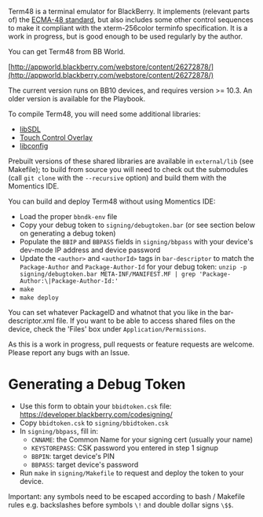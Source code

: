 Term48 is a terminal emulator for BlackBerry. It implements (relevant parts of) the [ECMA-48 standard][ecma], but also includes some other control sequences to make it compliant with the xterm-256color terminfo specification. It is a work in progress, but is good enough to be used regularly by the author.

You can get Term48 from BB World.

[http://appworld.blackberry.com/webstore/content/26272878/](http://appworld.blackberry.com/webstore/content/26272878/)

The current version runs on BB10 devices, and requires version >= 10.3. An older version is available for the Playbook.

To compile Term48, you will need some additional libraries:

* [libSDL][libsdl]
* [Touch Control Overlay][tco]
* [libconfig][libconfig]

Prebuilt versions of these shared libraries are available in `external/lib` (see Makefile); to build from source you will need to check out the submodules (call `git clone` with the `--recursive` option) and build them with the Momentics IDE.

You can build and deploy Term48 without using Momentics IDE:

* Load the proper `bbndk-env` file
* Copy your debug token to `signing/debugtoken.bar` (or see section below on generating a debug token)
* Populate the `BBIP` and `BBPASS` fields in `signing/bbpass` with your device's dev-mode IP address and device password
* Update the `<author>` and `<authorId>` tags in `bar-descriptor` to match the `Package-Author` and `Package-Author-Id` for your debug token: `unzip -p signing/debugtoken.bar META-INF/MANIFEST.MF | grep 'Package-Author:\|Package-Author-Id:'`
* `make`
* `make deploy`

You can set whatever PackageID and whatnot that you like in the bar-descriptor.xml file. If you want to be able to access shared files on the device, check the 'Files' box under `Application/Permissions`.

As this is a work in progress, pull requests or feature requests are welcome. Please report any bugs with an Issue.

[ecma]: http://www.ecma-international.org/publications/standards/Ecma-048.htm
[libsdl]: https://github.com/mordak/SDL/tree/term48
[tco]: https://github.com/blackberry/TouchControlOverlay
[libconfig]: http://www.hyperrealm.com/libconfig/

# Generating a Debug Token

* Use this form to obtain your `bbidtoken.csk` file: https://developer.blackberry.com/codesigning/
* Copy `bbidtoken.csk` to `signing/bbidtoken.csk`
* In `signing/bbpass`, fill in:
  - `CNNAME`: the Common Name for your signing cert (usually your name)
  - `KEYSTOREPASS`: CSK password you entered in step 1 signup
  - `BBPIN`: target device's PIN
  - `BBPASS`: target device's password
* Run `make` in `signing/Makefile` to request and deploy the token to your device.

Important: any symbols need to be escaped according to bash / Makefile rules e.g. backslashes before symbols `\!` and double dollar signs `\$$`.
